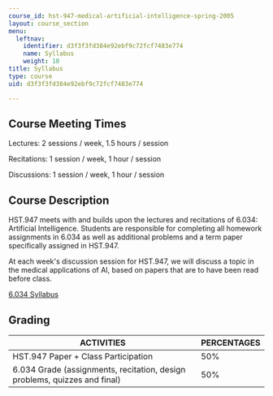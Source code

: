 ```yaml
---
course_id: hst-947-medical-artificial-intelligence-spring-2005
layout: course_section
menu:
  leftnav:
    identifier: d3f3f3fd384e92ebf9c72fcf7483e774
    name: Syllabus
    weight: 10
title: Syllabus
type: course
uid: d3f3f3fd384e92ebf9c72fcf7483e774

---
```


Course Meeting Times
--------------------

Lectures: 2 sessions / week, 1.5 hours / session

Recitations: 1 session / week, 1 hour / session

Discussions: 1 session / week, 1 hour / session

Course Description
------------------

HST.947 meets with and builds upon the lectures and recitations of 6.034: Artificial Intelligence. Students are responsible for completing all homework assignments in 6.034 as well as additional problems and a term paper specifically assigned in HST.947.

At each week's discussion session for HST.947, we will discuss a topic in the medical applications of AI, based on papers that are to have been read before class.

[6.034 Syllabus](/courses/6-034-artificial-intelligence-spring-2005/sections/syllabus)

Grading
-------

| ACTIVITIES | PERCENTAGES |
| --- | --- |
| HST.947 Paper + Class Participation | 50% |
| 6.034 Grade (assignments, recitation, design problems, quizzes and final) | 50%